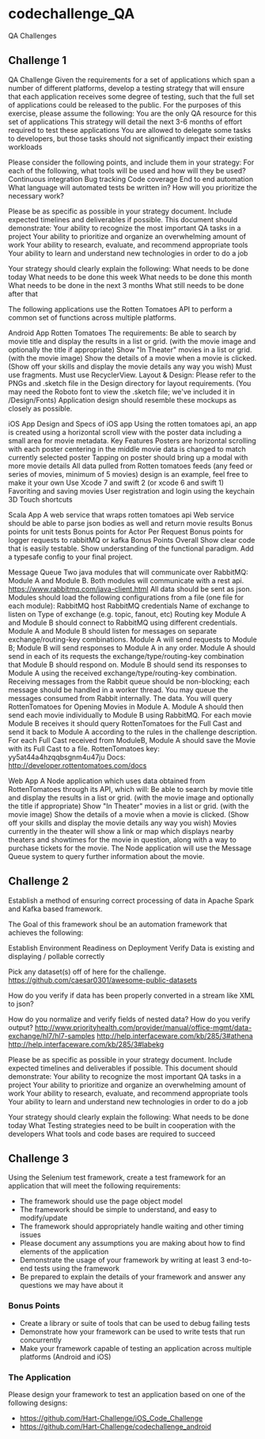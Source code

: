 # codechallenge_QA
QA Challenges

## Challenge 1

QA Challenge
Given the requirements for a set of applications which span a number of different platforms, develop a testing strategy that will ensure that each application receives some degree of testing, such that the full set of applications could be released to the public.  For the purposes of this exercise, please assume the following:
You are the only QA resource for this set of applications
This strategy will detail the next 3-6 months of effort required to test these applications
You are allowed to delegate some tasks to developers, but those tasks should not significantly impact their existing workloads

Please consider the following points, and include them in your strategy:
For each of the following, what tools will be used and how will they be used?
Continuous integration
Bug tracking
Code coverage
End to end automation
What language will automated tests be written in?
How will you prioritize the necessary work?

Please be as specific as possible in your strategy document.  Include expected timelines and deliverables if possible.  This document should demonstrate:
Your ability to recognize the most important QA tasks in a project
Your ability to prioritize and organize an overwhelming amount of work
Your ability to research, evaluate, and recommend appropriate tools
Your ability to learn and understand new technologies in order to do a job

Your strategy should clearly explain the following:
What needs to be done today
What needs to be done this week
What needs to be done this month
What needs to be done in the next 3 months
What still needs to be done after that

The following applications use the Rotten Tomatoes API to perform a common set of functions across multiple platforms.


Android App
Rotten Tomatoes
The requirements:
Be able to search by movie title and display the results in a list or grid. (with the movie image and optionally the title if appropriate)
Show "In Theater" movies in a list or grid. (with the movie image)
Show the details of a movie when a movie is clicked. (Show off your skills and display the movie details any way you wish)
Must use fragments.
Must use RecyclerView.
Layout & Design:
Please refer to the PNGs and .sketch file in the Design directory for layout requirements. (You may need the Roboto font to view the .sketch file; we've included it in /Design/Fonts)
Application design should resemble these mockups as closely as possible.




iOS App
Design and Specs of iOS app
Using the rotten tomatoes api, an app is created using a horizontal scroll view with the poster data including a small area for movie metadata.
Key Features
Posters are horizontal scrolling with each poster centering in the middle
movie data is changed to match currently selected poster
Tapping on poster should bring up a modal with more movie details
All data pulled from Rotten tomatoes feeds (any feed or series of movies, minimum of 5 movies)
design is an example, feel free to make it your own
Use Xcode 7 and swift 2 (or xcode 6 and swift 1)
Favoriting and saving movies
User registration and login using the keychain
3D Touch shortcuts


Scala App
A web service that wraps rotten tomatoes api
Web service should be able to parse json bodies as well and return movie results
Bonus points for unit tests
Bonus points for Actor Per Request
Bonus points for logger requests to rabbitMQ or kafka
Bonus Points Overall
Show clear code that is easily testable.
Show understanding of the functional paradigm.
Add a typesafe config to your final project.

Message Queue
Two java modules that will communicate over RabbitMQ: Module A and Module B. Both modules will communicate with a rest api.
https://www.rabbitmq.com/java-client.html
All data should be sent as json.
Modules should load the following configurations from a file (one file for each module):
RabbitMQ host
RabbitMQ credentials
Name of exchange to listen on
Type of exchange (e.g. topic, fanout, etc)
Routing key
Module A and Module B should connect to RabbitMQ using different credentials.
Module A and Module B should listen for messages on separate exchange/routing-key combinations.
Module A will send requests to Module B; Module B will send responses to Module A in any order.
Module A should send in each of its requests the exchange/type/routing-key combination that Module B should respond on.
Module B should send its responses to Module A using the received exchange/type/routing-key combination.
Receiving messages from the Rabbit queue should be non-blocking; each message should be handled in a worker thread.
You may queue the messages consumed from Rabbit internally.
The data.
You will query RottenTomatoes for Opening Movies in Module A. Module A should then send each movie individually to Module B using RabbitMQ. For each movie Module B receives it should query RottenTomatoes for the Full Cast and send it back to Module A according to the rules in the challenge description. For each Full Cast received from ModuleB, Module A should save the Movie with its Full Cast to a file.
RottenTomatoes key: yy5at44a4hzqqbsgnm4u47ju Docs: http://developer.rottentomatoes.com/docs

Web App
A Node application which uses data obtained from RottenTomatoes through its API, which will:
Be able to search by movie title and display the results in a list or grid. (with the movie image and optionally the title if appropriate)
Show "In Theater" movies in a list or grid. (with the movie image)
Show the details of a movie when a movie is clicked. (Show off your skills and display the movie details any way you wish)
Movies currently in the theater will show a link or map which displays nearby theaters and showtimes for the movie in question, along with a way to purchase tickets for the movie.
The Node application will use the Message Queue system to query further information about the movie.


## Challenge 2

Establish a method of ensuring correct processing of data in Apache Spark and Kafka based framework.

The Goal of this framework shoul be an automation framework that achieves the following:

Establish Environment Readiness on Deployment
Verify Data is existing and displaying / pollable correctly

Pick any dataset(s) off of here for the challenge. https://github.com/caesar0301/awesome-public-datasets

How do you verify if data has been properly converted in a stream like XML to json?

How do you normalize and verify fields of nested data?
How do you verify output?
http://www.priorityhealth.com/provider/manual/office-mgmt/data-exchange/hl7/hl7-samples
http://help.interfaceware.com/kb/285/3#athena
http://help.interfaceware.com/kb/285/3#labekg

Please be as specific as possible in your strategy document.  Include expected timelines and deliverables if possible.  This document should demonstrate:
Your ability to recognize the most important QA tasks in a project
Your ability to prioritize and organize an overwhelming amount of work
Your ability to research, evaluate, and recommend appropriate tools
Your ability to learn and understand new technologies in order to do a job

Your strategy should clearly explain the following:
What needs to be done today
What Testing strategies need to be built in cooperation with the developers
What tools and code bases are required to succeed

## Challenge 3

Using the Selenium test framework, create a test framework for an application that will meet the following requirements:
* The framework should use the page object model
* The framework should be simple to understand, and easy to modify/update
* The framework should appropriately handle waiting and other timing issues
* Please document any assumptions you are making about how to find elements of the application
* Demonstrate the usage of your framework by writing at least 3 end-to-end tests using the framework
* Be prepared to explain the details of your framework and answer any questions we may have about it

### Bonus Points
* Create a library or suite of tools that can be used to debug failing tests
* Demonstrate how your framework can be used to write tests that run concurrently
* Make your framework capable of testing an application across multiple platforms (Android and iOS)

### The Application
Please design your framework to test an application based on one of the following designs:
- https://github.com/Hart-Challenge/iOS_Code_Challenge
- https://github.com/Hart-Challenge/codechallenge_android
